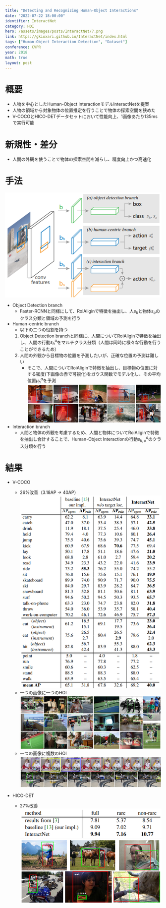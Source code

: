 ```yaml
---
title: "Detecting and Recognizing Human-Object Interactions"
date: "2022-07-22 18:00:00"
identifier: InteractNet
category: HOI
hero: /assets/images/posts/InteractNet/7.png
link: https://gkioxari.github.io/InteractNet/index.html
tags: ["Human-Object Interaction Detection", "Dataset"]
conference: CVPR
year: 2018
math: true
layout: post
---
```


# 概要

- 人物を中心としたHuman-Object InteractionモデルInteractNetを提案
- 人物の領域から対象物体の位置推定を行うことで物体の探索空間を狭めた
- V-COCOとHICO-DETデータセットにおいて性能向上、1画像あたり135msで実行可能
<!--more-->

# 新規性・差分

- 人間の外観を使うことで物体の探索空間を減らし、精度向上かつ高速化

# 手法

![](/assets/images/posts/InteractNet/1.png)

- Object Detection branch
    - Faster-RCNNと同様にして、RoiAliginで特徴を抽出し、人$s_h$と物体$s_o$のクラス分類と領域の予測を行う
- Human-centric branch
    - 以下の二つの役割を持つ
    1. Object Detection branchと同様に、人間についてRoiAliginで特徴を抽出し、人間の行動$s^a_h$をマルチクラス分類（人間は同時に様々な行動を行うことができるため）
    2. 人間の外観から目標物の位置を予測したいが、正確な位置の予測は難しい
        - そこで、人間についてRoiAliginで特徴を抽出し、目標物の位置に対する密度(下画像の赤で可視化)をガウス関数でモデル化し、その平均位置$\mu^a_h$を予測  
        ![](/assets/images/posts/InteractNet/2.png)
- Interaction branch
    - 人間と物体の外観を考慮するため、人間と物体についてRoiAliginで特徴を抽出し合計することで、Human-Object Interactionの行動$s^a_{h,o}$のクラス分類を行う

# 結果

- V-COCO
    - 26%改善（3.18AP → 40AP）  
    ![](/assets/images/posts/InteractNet/3.png)
    - 一つの画像に一つのHOI  
    ![](/assets/images/posts/InteractNet/4.png)
    - 一つの画像に複数のHOI  
    ![](/assets/images/posts/InteractNet/5.png)
        
- HICO-DET
    - 27%改善  
    ![](/assets/images/posts/InteractNet/6.png)
    ![](/assets/images/posts/InteractNet/7.png)